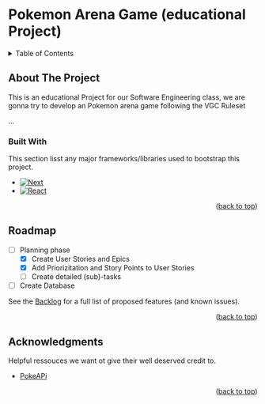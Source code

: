 
<a id="readme-top"></a>

# Pokemon Arena Game (educational Project)

<!-- TABLE OF CONTENTS -->
<details>
  <summary>Table of Contents</summary>
  <ol>
    <li>
      <a href="#about-the-project">About The Project</a>
      <ul>
        <li><a href="#built-with">Built With</a></li>
      </ul>
    </li>
    <li><a href="#roadmap">Roadmap</a></li>
    <li><a href="#acknowledgments">Acknowledgments</a></li>
  </ol>
</details>

<!-- ABOUT THE PROJECT -->
## About The Project

This is an educational Project for our Software Engineering class, we are gonna try to develop an Pokemon arena game following the VGC Ruleset 

...

### Built With

This section lisst any major frameworks/libraries used to bootstrap this project.

* [![Next][Next.js]][Next-url]
* [![React][React.js]][React-url]


<p align="right">(<a href="#readme-top">back to top</a>)</p>

<!-- ROADMAP -->
## Roadmap
- [ ] Planning phase
    - [x] Create User Stories and Epics
    - [x] Add Priorizitation and Story Points to User Stories
    - [ ] Create detailed (sub)-tasks
- [ ] Create Database

See the [Backlog](https://pweg.atlassian.net/jira/software/projects/SCRUM/boards/1/timeline) for a full list of proposed features (and known issues).

<p align="right">(<a href="#readme-top">back to top</a>)</p>

<!-- ACKNOWLEDGMENTS -->
## Acknowledgments

Helpful ressouces we want ot give their well deserved credit to.

* [PokeAPi](https://pokeapi.co/)


<p align="right">(<a href="#readme-top">back to top</a>)</p>






[Next.js]: https://img.shields.io/badge/next.js-000000?style=for-the-badge&logo=nextdotjs&logoColor=white
[Next-url]: https://nextjs.org/
[React.js]: https://img.shields.io/badge/React-20232A?style=for-the-badge&logo=react&logoColor=61DAFB
[React-url]: https://reactjs.org/
